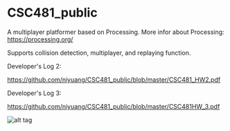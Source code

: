 # CSC481_public

A multiplayer platformer based on Processing. More infor about Processing: https://processing.org/

Supports collision detection, multiplayer, and replaying function.

Developer's Log 2:

https://github.com/niyuang/CSC481_public/blob/master/CSC481_HW2.pdf

Developer's Log 3:

https://github.com/niyuang/CSC481_public/blob/master/CSC481HW_3.pdf

![alt tag](https://cloud.githubusercontent.com/assets/6313320/15092610/ba78aea4-143c-11e6-8550-ed7b2b8ec660.gif)

